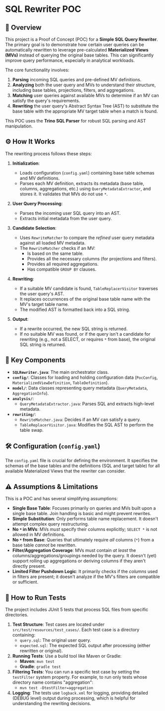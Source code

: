 # SQL Rewriter POC

## 🚀 Overview

This project is a Proof of Concept (POC) for a **Simple SQL Query Rewriter**. The primary goal is to demonstrate how certain user queries can be automatically rewritten to leverage pre-calculated **Materialized Views (MVs)** instead of querying the original base tables. This can significantly improve query performance, especially in analytical workloads.

The core functionality involves:

1.  **Parsing** incoming SQL queries and pre-defined MV definitions.
2.  **Analyzing** both the user query and MVs to understand their structure, including base tables, projections, filters, and aggregations.
3.  **Matching** user queries against available MVs to determine if an MV can satisfy the query's requirements.
4.  **Rewriting** the user query's Abstract Syntax Tree (AST) to substitute the base table with the appropriate MV target table when a match is found.

This POC uses the **Trino SQL Parser** for robust SQL parsing and AST manipulation.

## ⚙️ How It Works

The rewriting process follows these steps:

1.  **Initialization**:
    * Loads configuration (`config.yaml`) containing base table schemas and MV definitions.
    * Parses each MV definition, extracts its metadata (base table, columns, aggregations, etc.) using `QueryMetadataExtractor`, and stores it. It validates that MVs do not use `*`.

2.  **User Query Processing**:
    * Parses the incoming user SQL query into an AST.
    * Extracts initial metadata from the user query.

3.  **Candidate Selection**:
    * Uses `RewriteMatcher` to compare the *refined* user query metadata against all loaded MV metadata.
    * The `RewriteMatcher` checks if an MV:
        * Is based on the same table.
        * Provides all the necessary columns (for projections and filters).
        * Provides all required aggregations.
        * Has compatible `GROUP BY` clauses.

4.  **Rewriting**:
    * If a suitable MV candidate is found, `TableReplacerVisitor` traverses the user query's AST.
    * It replaces occurrences of the original base table name with the MV's target table name.
    * The modified AST is formatted back into a SQL string.

5.  **Output**:
    * If a rewrite occurred, the new SQL string is returned.
    * If no suitable MV was found, or if the query isn't a candidate for rewriting (e.g., not a SELECT, or requires `*` from base), the original SQL string is returned.

## 🧩 Key Components

* **`SQLRewriter.java`**: The main orchestrator class.
* **`config/`**: Classes for loading and holding configuration data (`PocConfig`, `MaterializedViewDefinition`, `TableDefinition`).
* **`model/`**: Data classes representing query metadata (`QueryMetadata`, `AggregationInfo`).
* **`analysis/`**:
    * `QueryMetadataExtractor.java`: Parses SQL and extracts high-level metadata.
* **`rewriting/`**:
    * `RewriteMatcher.java`: Decides if an MV can satisfy a query.
    * `TableReplacerVisitor.java`: Modifies the SQL AST to perform the table swap.

## 🛠️ Configuration (`config.yaml`)

The `config.yaml` file is crucial for defining the environment. It specifies the schemas of the base tables and the definitions (SQL and target table) for all available Materialized Views that the rewriter can consider.

## ⚠️ Assumptions & Limitations

This is a POC and has several simplifying assumptions:

* **Single Base Table**: Focuses primarily on queries and MVs built upon a single base table. Join handling is basic and might prevent rewrites.
* **Simple Substitution**: Only performs table name replacement. It doesn't attempt complex query restructuring.
* **No `*` in MVs**: MVs *must* specify their columns explicitly; `SELECT *` is not allowed in MV definitions.
* **No `*` from Base**: Queries that ultimately require *all* columns (`*`) from a base table *cannot* be rewritten.
* **Filter/Aggregation Coverage**: MVs must contain *at least* the columns/aggregations/groupings needed by the query. It doesn't (yet) support rolling up aggregations or deriving columns if they aren't directly present.
* **Limited Filter Pushdown Logic**: It primarily checks if the *columns* used in filters are present; it doesn't analyze if the MV's filters are compatible or sufficient.

## 🧪 How to Run Tests

The project includes JUnit 5 tests that process SQL files from specific directories.

1.  **Test Structure**: Test cases are located under `src/test/resources/test_cases/`. Each test case is a directory containing:
    * `query.sql`: The original user query.
    * `expected.sql`: The expected SQL output after processing (either rewritten or original).
2.  **Running Tests**: Use a build tool like Maven or Gradle:
    * **Maven**: `mvn test`
    * **Gradle**: `gradle test`
3.  **Filtering Tests**: You can run a specific test case by setting the `testFilter` system property. For example, to run only tests whose directory name contains "aggregation":
    * `mvn test -DtestFilter=aggregation`
4.  **Logging**: The tests use `logback.xml` for logging, providing detailed (DEBUG level) output during processing, which is helpful for understanding the rewriting decisions.